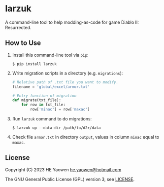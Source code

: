 # larzuk

A command-line tool to help modding-as-code for game Diablo II: Resurrected.

## How to Use

1. Install this command-line tool via `pip`:

    ```shell
    $ pip install larzuk
    ```
2. Write migration scripts in a directory (e.g. `migrations`):

    ```python
    # Relative path of .txt file you want to modify.
    filename = 'global/excel/armor.txt'

    # Entry function of migration
    def migrate(txt_file):
        for row in txt_file:
            row['minac'] = row['maxac']
    ```

3. Run `larzuk` command to do migrations:

    ```shell
    $ larzuk up --data-dir /path/to/d2r/data
    ```

4. Check file `armor.txt` in directory `output`, values in column `minac` equal to `maxac`.

## License

Copyright (C) 2023 HE Yaowen <he.yaowen@hotmail.com>

The GNU General Public License (GPL) version 3, see [LICENSE](./LICENSE).
